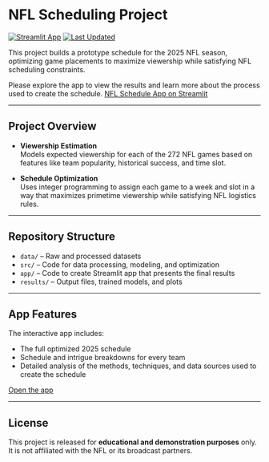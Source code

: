 # NFL Scheduling Project
[![Streamlit App](https://img.shields.io/badge/Streamlit-App-orange?logo=streamlit)](https://schedule-app.streamlit.app/)
[![Last Updated](https://img.shields.io/github/last-commit/gahan4/nfl-schedule)](https://github.com/gahan4/nfl-schedule/commits/main)

This project builds a prototype schedule for the 2025 NFL season, optimizing game placements to maximize viewership while satisfying NFL scheduling constraints.

Please explore the app to view the results and learn more about the process used to create the schedule.
[NFL Schedule App on Streamlit](https://schedule-app.streamlit.app/)

---

## Project Overview

- **Viewership Estimation**  
  Models expected viewership for each of the 272 NFL games based on features like team popularity, historical success, and time slot.

- **Schedule Optimization**  
  Uses integer programming to assign each game to a week and slot in a way that maximizes primetime viewership while satisfying NFL logistics rules.

---

## Repository Structure

- `data/` – Raw and processed datasets
- `src/` – Code for data processing, modeling, and optimization  
- `app/` – Code to create Streamlit app that presents the final results  
- `results/` – Output files, trained models, and plots
  
---

## App Features

The interactive app includes:
- The full optimized 2025 schedule  
- Schedule and intrigue breakdowns for every team  
- Detailed analysis of the methods, techniques, and data sources used to create the schedule

[Open the app](https://schedule-app.streamlit.app/)

---

## License

This project is released for **educational and demonstration purposes** only.  
It is not affiliated with the NFL or its broadcast partners.
